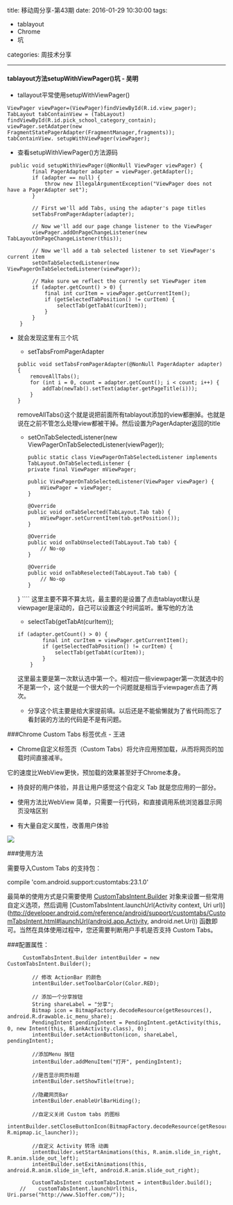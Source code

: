 title: 移动周分享-第43期
date: 2016-01-29  10:30:00
tags:
- tablayout
- Chrome
- 坑

categories: 周技术分享

---



#### tablayout方法setupWithViewPager()坑 - 吴明
- tallayout平常使用setupWithViewPager()

````
ViewPager viewPager=(ViewPager)findViewById(R.id.view_pager);
TabLayout tabContainView = (TabLayout) findViewById(R.id.pick_school_category_contain);
viewPager.setAdatper(new FragmentStatePagerAdapter(FragmentManager,fragments));
tabContainView. setupWithViewPager(viewPager);
````
- 查看setupWithViewPager()方法源码

````
 public void setupWithViewPager(@NonNull ViewPager viewPager) {
        final PagerAdapter adapter = viewPager.getAdapter();
        if (adapter == null) {
            throw new IllegalArgumentException("ViewPager does not have a PagerAdapter set");
        }

        // First we'll add Tabs, using the adapter's page titles
        setTabsFromPagerAdapter(adapter);

        // Now we'll add our page change listener to the ViewPager
        viewPager.addOnPageChangeListener(new TabLayoutOnPageChangeListener(this));

        // Now we'll add a tab selected listener to set ViewPager's current item
        setOnTabSelectedListener(new ViewPagerOnTabSelectedListener(viewPager));

        // Make sure we reflect the currently set ViewPager item
        if (adapter.getCount() > 0) {
            final int curItem = viewPager.getCurrentItem();
            if (getSelectedTabPosition() != curItem) {
                selectTab(getTabAt(curItem));
            }
        }
    }
````
- 就会发现这里有三个坑
	- setTabsFromPagerAdapter
	
	````
	public void setTabsFromPagerAdapter(@NonNull PagerAdapter adapter) {
        removeAllTabs();
        for (int i = 0, count = adapter.getCount(); i < count; i++) {
            addTab(newTab().setText(adapter.getPageTitle(i)));
        }
    }
    
	````
	removeAllTabs()这个就是说把前面所有tablayout添加的view都删掉。也就是说在之前不管怎么处理view都被干掉。然后设置为PagerAdapter返回的title
	
	- setOnTabSelectedListener(new ViewPagerOnTabSelectedListener(viewPager));
	
		````
		public static class ViewPagerOnTabSelectedListener implements TabLayout.OnTabSelectedListener {
        private final ViewPager mViewPager;

        public ViewPagerOnTabSelectedListener(ViewPager viewPager) {
            mViewPager = viewPager;
        }

        @Override
        public void onTabSelected(TabLayout.Tab tab) {
            mViewPager.setCurrentItem(tab.getPosition());
        }

        @Override
        public void onTabUnselected(TabLayout.Tab tab) {
            // No-op
        }

        @Override
        public void onTabReselected(TabLayout.Tab tab) {
            // No-op
        }
    }
		````
		这里主要不算不算太坑，最主要的是设置了点击tablayot默认是viewpager是滚动的，自己可以设置这个时间监听。重写他的方法
	- selectTab(getTabAt(curItem));
	
	````
	if (adapter.getCount() > 0) {
            final int curItem = viewPager.getCurrentItem();
            if (getSelectedTabPosition() != curItem) {
                selectTab(getTabAt(curItem));
            }
        }
	````
	这里最主要是第一次默认选中第一个。相对应一些viewpager第一次就选中的不是第一个，这个就是一个很大的一个问题就是相当于viewpager点击了两次。
	- 分享这个坑主要是给大家提前填。以后还是不能偷懒就为了省代码而忘了看封装的方法的代码是不是有问题。
	
	
	
###Chrome Custom Tabs 标签优点 - 王进

- Chrome自定义标签页（Custom Tabs）将允许应用预加载，从而将网页的加载时间直接减半。

它的速度比WebView更快，预加载的效果甚至好于Chrome本身。

- 持良好的用户体验，并且让用户感觉这个自定义 Tab 就是您应用的一部分。

- 使用方法比WebView 简单，只需要一行代码，和直接调用系统浏览器显示网页没啥区别

- 有大量自定义属性，改善用户体验

![](http://static.cnbetacdn.com/article/2015/0903/876e381328b066a.gif)



###使用方法

需要导入Custom Tabs 的支持包：

 compile 'com.android.support:customtabs:23.1.0'



最简单的使用方式是只需要使用 [CustomTabsIntent.Builder](http://developer.android.com/reference/android/support/customtabs/CustomTabsIntent.Builder.html) 对象来设置一些常用自定义选项，然后调用 [CustomTabsIntent.launchUrl(Activity context, Uri url)](http://developer.android.com/reference/android/support/customtabs/CustomTabsIntent.html#launchUrl(android.app.Activity, android.net.Uri)) 函数即可。当然在具体使用过程中，您还需要判断用户手机是否支持 Custom Tabs。



###配置属性：

```
     CustomTabsIntent.Builder intentBuilder = new CustomTabsIntent.Builder();

        // 修改 ActionBar 的颜色
        intentBuilder.setToolbarColor(Color.RED);

        // 添加一个分享按钮
        String shareLabel = "分享";
        Bitmap icon = BitmapFactory.decodeResource(getResources(), android.R.drawable.ic_menu_share);
        PendingIntent pendingIntent = PendingIntent.getActivity(this, 0, new Intent(this, BlankActivity.class), 0);
        intentBuilder.setActionButton(icon, shareLabel, pendingIntent);

        //添加Menu 按钮
        intentBuilder.addMenuItem("打开", pendingIntent);

        //是否显示网页标题
        intentBuilder.setShowTitle(true);

        //隐藏网页Bar
        intentBuilder.enableUrlBarHiding();

        //自定义关闭 Custom tabs 的图标
        intentBuilder.setCloseButtonIcon(BitmapFactory.decodeResource(getResources(), R.mipmap.ic_launcher));

        //自定义 Activity 转场 动画
        intentBuilder.setStartAnimations(this, R.anim.slide_in_right, R.anim.slide_out_left);
        intentBuilder.setExitAnimations(this, android.R.anim.slide_in_left, android.R.anim.slide_out_right);

        CustomTabsIntent customTabsIntent = intentBuilder.build();
    //    customTabsIntent.launchUrl(this, Uri.parse("http://www.51offer.com/"));
```
